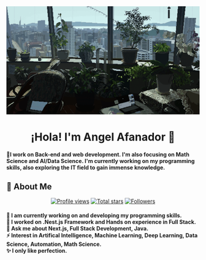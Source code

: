 <div align="center">
  <img height="auto" src="https://github.com/angel-iscoding/angel-iscoding/blob/main/rain.gif"  />
</div>

<h1 align="center">¡Hola! I'm Angel Afanador 🫡</h1>

<h4 align="left">🌟I work on Back-end and web development. I'm also focusing on Math Science and AI/Data Science. I'm currently working on my programming skills, also exploring the IT field to gain immense knowledge.</h4>

<h2>💫 About Me</h2>

<div align="center">
<a href="https://github.com/angel-iscoding">
  <img width="150px" 
       src="https://komarev.com/ghpvc/?username=angel-iscoding&label=Profile%20views&color=318CE7&style=for-the-badge" 
       alt="Profile views" /></a>
<a href="https://api.github-star-counter.workers.dev/user/angel-iscoding">
  <img width="115px" 
       alt="Total stars" 
       title="Total stars on GitHub" 
       src="https://custom-icon-badges.herokuapp.com/badge/dynamic/json?logo=star&color=318CE7&labelColor=505050&label=Stars&style=for-the-badge&query=%24.stars&url=https://api.github-star-counter.workers.dev/user/angel-iscoding" /></a>
<a href="https://github.com/angel-iscoding?tab=followers">
  <img width="147px" 
       alt="Followers" 
       title="Follow me on GitHub" 
       src="https://custom-icon-badges.herokuapp.com/github/followers/angel-iscoding?color=318CE7&labelColor=505050&style=for-the-badge&logo=person-add&label=Followers&logoColor=white" /></a>
 </div>

<h4>
🌱 I am currently working on and developing my programming skills.</br>
 🔭 I worked on .Nest.js Framework and Hands on experience in Full Stack.</br>
 💬 Ask me about Next.js, Full Stack Development, Java.</br>
 ⚡ Interest in Artifical Intelligence, Machine Learning, Deep Learning, Data Science, Automation, Math Science.</br>
 ✨ I only like perfection.</h4>
 </h4>

 
<!--
**angel-iscoding/angel-iscoding** is a ✨ _special_ ✨ repository because its `README.md` (this file) appears on your GitHub profile.



<h1 align="left">Hey 👋 What's up?</h1>

###

<p align="left">My name is ... and I'm a ..., from ....</p>

###

<h2 align="left">About me</h2>

###

<p align="left">✨ Creating bugs since ...<br>📚 I'm currently learning ...<br>🎯 Goals: ...<br>🎲 Fun fact: ...</p>

###

<h2 align="left">I code with</h2>

###

<div align="left">
  <img src="https://cdn.jsdelivr.net/gh/devicons/devicon/icons/javascript/javascript-original.svg" height="40" alt="javascript logo"  />
  <img width="12" />
  <img src="https://cdn.jsdelivr.net/gh/devicons/devicon/icons/typescript/typescript-original.svg" height="40" alt="typescript logo"  />
  <img width="12" />
  <img src="https://cdn.jsdelivr.net/gh/devicons/devicon/icons/react/react-original.svg" height="40" alt="react logo"  />
  <img width="12" />
  <img src="https://cdn.jsdelivr.net/gh/devicons/devicon/icons/nextjs/nextjs-original.svg" height="40" alt="nextjs logo"  />
  <img width="12" />
  <img src="https://cdn.jsdelivr.net/gh/devicons/devicon/icons/storybook/storybook-original.svg" height="40" alt="storybook logo"  />
  <img width="12" />
  <img src="https://cdn.jsdelivr.net/gh/devicons/devicon/icons/nodejs/nodejs-original.svg" height="40" alt="nodejs logo"  />
  <img width="12" />
  <img src="https://cdn.jsdelivr.net/gh/devicons/devicon/icons/nestjs/nestjs-original.svg" height="40" alt="nestjs logo"  />
  <img width="12" />
  <img src="https://cdn.jsdelivr.net/gh/devicons/devicon/icons/jest/jest-plain.svg" height="40" alt="jest logo"  />
</div>

###

<div align="center">
  <img height="200" src="https://i.imgflip.com/65efzo.gif"  />
</div>

###
-->
